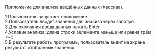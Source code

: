 Приложение для анализа введённых данных (массива).

1.Пользователь запускает приложение.  
2.Пользователь вводит значения для анализа через запятую  
3.Для окончания ввода данных нажать Enter  
4.Условие анализа: длина строки эелемента меньше или равна трём <=3  
5.В результате работы программы, пользователь видит на экране результат, отобранные значения.  
